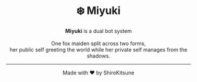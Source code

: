 <div align="center">
    <h1>❄️ Miyuki</h1>
    <b>Miyuki</b> is a dual bot system
    <br />
    <br />
    One fox maiden split across two forms,
    <br />
    her public self greeting the world while her private self manages from the shadows.
</div>

---

<div align="center">
    Made with ❤️ by ShiroKitsune
</div>
